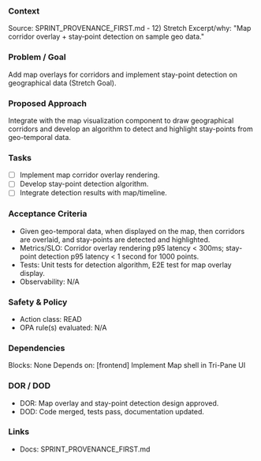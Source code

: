 ### Context

Source: SPRINT_PROVENANCE_FIRST.md - 12) Stretch
Excerpt/why: "Map corridor overlay + stay‑point detection on sample geo data."

### Problem / Goal

Add map overlays for corridors and implement stay-point detection on geographical data (Stretch Goal).

### Proposed Approach

Integrate with the map visualization component to draw geographical corridors and develop an algorithm to detect and highlight stay-points from geo-temporal data.

### Tasks

- [ ] Implement map corridor overlay rendering.
- [ ] Develop stay-point detection algorithm.
- [ ] Integrate detection results with map/timeline.

### Acceptance Criteria

- Given geo-temporal data, when displayed on the map, then corridors are overlaid, and stay-points are detected and highlighted.
- Metrics/SLO: Corridor overlay rendering p95 latency < 300ms; stay-point detection p95 latency < 1 second for 1000 points.
- Tests: Unit tests for detection algorithm, E2E test for map overlay display.
- Observability: N/A

### Safety & Policy

- Action class: READ
- OPA rule(s) evaluated: N/A

### Dependencies

Blocks: None
Depends on: [frontend] Implement Map shell in Tri-Pane UI

### DOR / DOD

- DOR: Map overlay and stay-point detection design approved.
- DOD: Code merged, tests pass, documentation updated.

### Links

- Docs: SPRINT_PROVENANCE_FIRST.md
